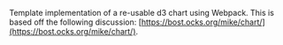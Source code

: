Template implementation of a re-usable d3 chart using Webpack. This is based off the following discussion: [https://bost.ocks.org/mike/chart/](https://bost.ocks.org/mike/chart/).
